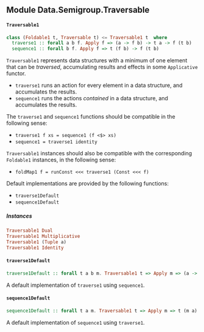 ## Module Data.Semigroup.Traversable

#### `Traversable1`

``` purescript
class (Foldable1 t, Traversable t) <= Traversable1 t  where
  traverse1 :: forall a b f. Apply f => (a -> f b) -> t a -> f (t b)
  sequence1 :: forall b f. Apply f => t (f b) -> f (t b)
```

`Traversable1` represents data structures with a minimum of one element that can be _traversed_,
accumulating results and effects in some `Applicative` functor.

- `traverse1` runs an action for every element in a data structure,
  and accumulates the results.
- `sequence1` runs the actions _contained_ in a data structure,
  and accumulates the results.

The `traverse1` and `sequence1` functions should be compatible in the
following sense:

- `traverse1 f xs = sequence1 (f <$> xs)`
- `sequence1 = traverse1 identity`

`Traversable1` instances should also be compatible with the corresponding
`Foldable1` instances, in the following sense:

- `foldMap1 f = runConst <<< traverse1 (Const <<< f)`

Default implementations are provided by the following functions:

- `traverse1Default`
- `sequence1Default`

##### Instances
``` purescript
Traversable1 Dual
Traversable1 Multiplicative
Traversable1 (Tuple a)
Traversable1 Identity
```

#### `traverse1Default`

``` purescript
traverse1Default :: forall t a b m. Traversable1 t => Apply m => (a -> m b) -> t a -> m (t b)
```

A default implementation of `traverse1` using `sequence1`.

#### `sequence1Default`

``` purescript
sequence1Default :: forall t a m. Traversable1 t => Apply m => t (m a) -> m (t a)
```

A default implementation of `sequence1` using `traverse1`.


